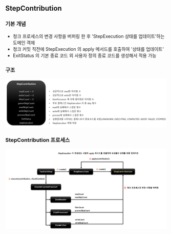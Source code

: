 ## StepContribution

### 기본 개념

- 청크 프로세스의 변경 사항을 버퍼링 한 후 'StepExecution 상태를 업데이트'하는 도메인 객체
- 청크 커밋 직전에 StepExecution 의 apply 메서드를 호출하여 '상태를 업데이트'
- ExitStatus 의 기본 종료 코드 외 사용자 정의 종료 코드를 생성해서 적용 가능

### 구조

![img27.png](image/img27.png)

### StepContribution 프로세스

![img28.png](image/img28.png)
